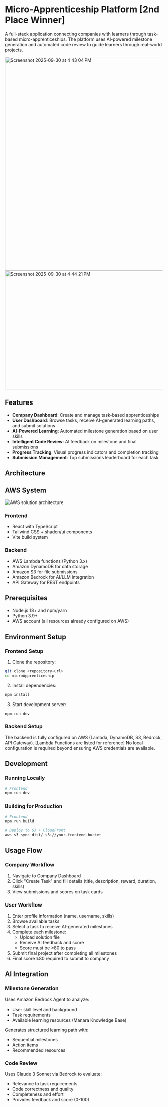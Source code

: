 # Micro-Apprenticeship Platform [2nd Place Winner]

A full-stack application connecting companies with learners through task-based micro-apprenticeships. The platform uses AI-powered milestone generation and automated code review to guide learners through real-world projects.

<img width="1433" height="681" alt="Screenshot 2025-09-30 at 4 43 04 PM" src="https://github.com/user-attachments/assets/eb2235dd-b6a7-45bb-bb6f-c93c6305aae0" />
<img width="1315" height="378" alt="Screenshot 2025-09-30 at 4 44 21 PM" src="https://github.com/user-attachments/assets/c81e6835-8658-4ecd-9d7f-d383dc8c01fb" />


## Features

- **Company Dashboard**: Create and manage task-based apprenticeships  
- **User Dashboard**: Browse tasks, receive AI-generated learning paths, and submit solutions  
- **AI-Powered Learning**: Automated milestone generation based on user skills  
- **Intelligent Code Review**: AI feedback on milestone and final submissions  
- **Progress Tracking**: Visual progress indicators and completion tracking  
- **Submission Management**: Top submissions leaderboard for each task  

## Architecture

## AWS System
![AWS solution architecture](https://github.com/user-attachments/assets/1b6cd2a2-cea9-472d-b747-f75ae33f614c)

### Frontend
- React with TypeScript  
- Tailwind CSS + shadcn/ui components  
- Vite build system  

### Backend
- AWS Lambda functions (Python 3.x)  
- Amazon DynamoDB for data storage  
- Amazon S3 for file submissions  
- Amazon Bedrock for AI/LLM integration  
- API Gateway for REST endpoints  

## Prerequisites

- Node.js 18+ and npm/yarn  
- Python 3.9+  
- AWS account (all resources already configured on AWS)  

## Environment Setup

### Frontend Setup

1. Clone the repository:
```bash
git clone <repository-url>
cd microApprenticeship
```

2. Install dependencies:
```bash
npm install
```

3. Start development server:
```bash
npm run dev
```

### Backend Setup

The backend is fully configured on AWS (Lambda, DynamoDB, S3, Bedrock, API Gateway). [Lambda Functions are listed for reference]
No local configuration is required beyond ensuring AWS credentials are available.  

## Development

### Running Locally

```bash
# Frontend
npm run dev
```

### Building for Production

```bash
# Frontend
npm run build

# Deploy to S3 + CloudFront
aws s3 sync dist/ s3://your-frontend-bucket
```

## Usage Flow

### Company Workflow
1. Navigate to Company Dashboard  
2. Click "Create Task" and fill details (title, description, reward, duration, skills)  
3. View submissions and scores on task cards  

### User Workflow
1. Enter profile information (name, username, skills)  
2. Browse available tasks  
3. Select a task to receive AI-generated milestones  
4. Complete each milestone:  
   - Upload solution file  
   - Receive AI feedback and score  
   - Score must be ≥80 to pass  
5. Submit final project after completing all milestones  
6. Final score ≥80 required to submit to company  

## AI Integration

### Milestone Generation
Uses Amazon Bedrock Agent to analyze:
- User skill level and background  
- Task requirements  
- Available learning resources (Manara Knowledge Base)  

Generates structured learning path with:
- Sequential milestones  
- Action items  
- Recommended resources  

### Code Review
Uses Claude 3 Sonnet via Bedrock to evaluate:
- Relevance to task requirements  
- Code correctness and quality  
- Completeness and effort  
- Provides feedback and score (0-100)  
